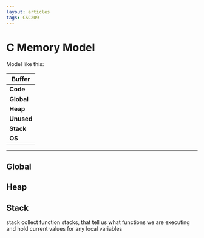 ```yaml
---
layout: articles
tags: CSC209
---
```

# C Memory Model

Model like this:

| Buffer     |
| ---------- |
| **Code**   |
| **Global** |
| **Heap**   |
| **Unused** |
| **Stack**  |
| **OS**     |

---

## Global

## Heap



## Stack

stack collect function stacks, that tell us what functions we are executing and hold current values for any local variables

